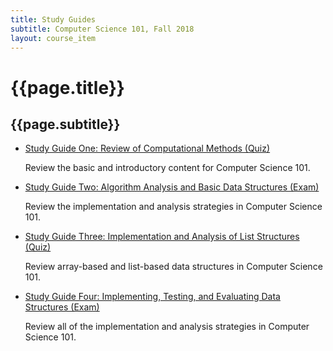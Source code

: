 ```yaml
---
title: Study Guides
subtitle: Computer Science 101, Fall 2018
layout: course_item
---
```


# {{page.title}}
## {{page.subtitle}}

<ul>

<li><a href="https://github.com/Allegheny-Computer-Science-101-F2018/cs101-F2018-sheets/releases/download/cs101F2018_sheets-16.0.4/cs101F2018_studyguide_quiz01.pdf">Study Guide One: Review of Computational Methods
(Quiz)</a> <p>Review the basic and introductory content for Computer Science
101.</p>

<li><a href="https://github.com/Allegheny-Computer-Science-101-F2018/cs101-F2018-sheets/releases/download/cs101F2018_sheets-16.0.4/cs101F2018_studyguide_exam01.pdf">Study Guide Two: Algorithm Analysis and Basic Data Structures
(Exam)</a> <p>Review the implementation and analysis strategies in Computer Science
101.</p>

<li><a href="https://github.com/Allegheny-Computer-Science-101-F2018/cs101-F2018-sheets/releases/download/cs101F2018_sheets-20.0.1/cs101F2018_studyguide_quiz02.pdf">Study Guide Three: Implementation and Analysis of List Structures
(Quiz)</a> <p>Review array-based and list-based data structures in Computer Science 101.</p>

<li><a href="https://github.com/Allegheny-Computer-Science-101-F2018/cs101-F2018-sheets/releases/download/cs101F2018_sheets-24.0.2/cs101F2018_studyguide_exam02.pdf">Study Guide Four: Implementing, Testing, and Evaluating Data Structures
(Exam)</a> <p>Review all of the implementation and analysis strategies in Computer Science
101.</p>

</ul>
